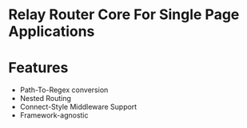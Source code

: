 # Relay Router Core For Single Page Applications

# Features
* Path-To-Regex conversion
* Nested Routing
* Connect-Style Middleware Support
* Framework-agnostic
